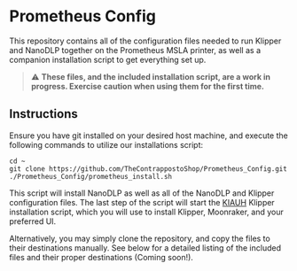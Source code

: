 # Prometheus Config
This repository contains all of the configuration files needed to run Klipper 
and NanoDLP together on the Prometheus MSLA printer, as well as a companion 
installation script to get everything set up.

> :warning: **These files, and the included installation script, are a work in 
progress. Exercise caution when using them for the first time.**

## Instructions
Ensure you have git installed on your desired host machine, and execute the
following commands to utilize our installations script:
```
cd ~
git clone https://github.com/TheContrappostoShop/Prometheus_Config.git
./Prometheus_Config/prometheus_install.sh
```

This script will install NanoDLP as well as all of the NanoDLP and Klipper 
configuration files. The last step of the script will start the 
[KIAUH](https://github.com/th33xitus/kiauh) Klipper installation script, which 
you will use to install Klipper, Moonraker, and your preferred UI.

Alternatively, you may simply clone the repository, and copy the files to their
destinations manually. See below for a detailed listing of the included files
and their proper destinations (Coming soon!).